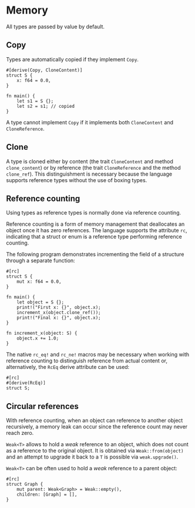 # Memory

All types are passed by value by default.

## Copy

Types are automatically copied if they implement `Copy`.

```ds
#[derive(Copy, CloneContent)]
struct S {
    x: f64 = 0.0,
}

fn main() {
    let s1 = S {};
    let s2 = s1; // copied
}
```

A type cannot implement `Copy` if it implements both `CloneContent` and `CloneReference`.

## Clone

A type is cloned either by content (the trait `CloneContent` and method `clone_content`) or by reference (the trait `CloneReference` and the method `clone_ref`). This distinguishment is necessary because the language supports reference types without the use of boxing types.

## Reference counting

Using types as reference types is normally done via reference counting.

Reference counting is a form of memory management that deallocates an object once it has zero references. The language supports the attribute `rc`, indicating that a struct or enum is a reference type performing reference counting.

The following program demonstrates incrementing the field of a structure through a separate function:

```ds
#[rc]
struct S {
    mut x: f64 = 0.0,
}

fn main() {
    let object = S {};
    print!("First x: {}", object.x);
    increment_x(object.clone_ref());
    print!("Final x: {}", object.x);
}

fn increment_x(object: S) {
    object.x += 1.0;
}
```

The native `rc_eq!` and `rc_ne!` macros may be necessary when working with reference counting to distinguish reference from actual content or, alternatively, the `RcEq` derive attribute can be used:

```ds
#[rc]
#[derive(RcEq)]
struct S;
```

## Circular references

With reference counting, when an object can reference to another object recursively, a memory leak can occur since the reference count may never reach zero.

`Weak<T>` allows to hold a _weak_ reference to an object, which does not count as a reference to the original object. It is obtained via `Weak::from(object)` and an attempt to upgrade it back to a `T` is possible via `weak.upgrade()`.

`Weak<T>` can be often used to hold a _weak_ reference to a parent object:

```ds
#[rc]
struct Graph {
    mut parent: Weak<Graph> = Weak::empty(),
    children: [Graph] = [],
}
```